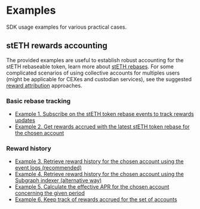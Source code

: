 # Examples

SDK usage examples for various practical cases.

## stETH rewards accounting

The provided examples are useful to establish robust accounting for the stETH rebaseable token, learn more about [stETH rebases](https://docs.lido.fi/contracts/lido/#rebase). For some complicated scenarios of using collective accounts for multiples users (might be applicable for CEXes and custodian services), see the suggested [reward attribution](https://hackmd.io/@lido/rewards-attribution) approaches.

### Basic rebase tracking

- [Example 1. Subscribe on the stETH token rebase events to track rewards updates](rewards/README.md#subscribe-on-the-steth-token-rebase-events-to-track-reward-updates)
- [Example 2. Get rewards accrued with the latest stETH token rebase for the chosen account](rewards/README.md#get-rewards-accrued-with-the-latest-steth-token-rebase-for-the-chosen-account)

### Reward history

- [Example 3. Retrieve reward history for the chosen account using the event logs (recommended)](rewards/README.md#retrieve-reward-history-for-the-particular-account-using-the-event-logs-recommended)
- [Example 4. Retrieve reward history for the chosen account using the Subgraph indexer (alternative way)](rewards/README.md#retrieve-reward-history-for-the-particular-account-using-the-subgraph-indexer-alternative-way)
- [Example 5. Calculate the effective APR for the chosen account concerning the given period](rewards/README.md#calculate-the-effective-apr-for-the-chosen-account-concerning-the-given-period)
- [Example 6. Keep track of rewards accrued for the set of accounts](rewards/README.md#keep-track-of-rewards-accrued-for-the-set-of-accounts)
